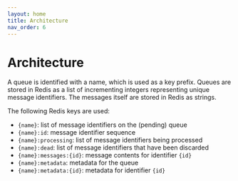 ```yaml
---
layout: home
title: Architecture
nav_order: 6
---
```


# Architecture

A queue is identified with a name, which is used as a key prefix.
Queues are stored in Redis as a list of incrementing integers representing unique message identifiers.
The messages itself are stored in Redis as strings.

The following Redis keys are used:
- `{name}`: list of message identifiers on the (pending) queue
- `{name}:id`: message identifier sequence
- `{name}:processing`: list of message identifiers being processed
- `{name}:dead`: list of message identifiers that have been discarded
- `{name}:messages:{id}`: message contents for identifier `{id}`
- `{name}:metadata`: metadata for the queue
- `{name}:metadata:{id}`: metadata for identifier `{id}`
